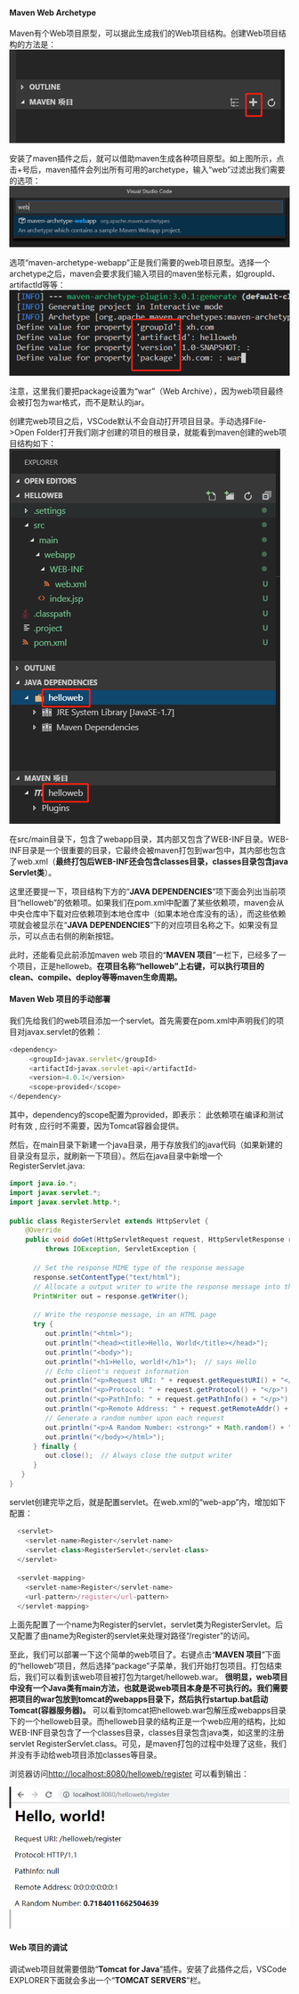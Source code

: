 #### Maven Web Archetype
Maven有个Web项目原型，可以据此生成我们的Web项目结构。创建Web项目结构的方法是：
![maven_project](https://raw.githubusercontent.com/ttyrion/Java/master/doc/img/web/maven_project.png) 

安装了maven插件之后，就可以借助maven生成各种项目原型。如上图所示，点击+号后，maven插件会列出所有可用的archetype，输入“web”过滤出我们需要的选项：
![maven_webapp](https://raw.githubusercontent.com/ttyrion/Java/master/doc/img/web/maven_webapp.png)

选项“maven-archetype-webapp”正是我们需要的web项目原型。选择一个archetype之后，maven会要求我们输入项目的maven坐标元素，如groupId、artifactId等等：
![maven_coordinate](https://raw.githubusercontent.com/ttyrion/Java/master/doc/img/web/maven_coordinates.png)

注意，这里我们要把package设置为“war”（Web Archive），因为web项目最终会被打包为war格式，而不是默认的jar。

创建完web项目之后，VSCode默认不会自动打开项目目录。手动选择File->Open Folder打开我们刚才创建的项目的根目录，就能看到maven创建的web项目结构如下：
![maven_project_structure](https://raw.githubusercontent.com/ttyrion/Java/master/doc/img/web/maven_project_structure.png)

在src/main目录下，包含了webapp目录，其内部又包含了WEB-INF目录。WEB-INF目录是一个很重要的目录，它最终会被maven打包到war包中，其内部也包含了web.xml（**最终打包后WEB-INF还会包含classes目录，classes目录包含java Servlet类**）。

这里还要提一下，项目结构下方的“**JAVA DEPENDENCIES**”项下面会列出当前项目“helloweb”的依赖项。如果我们在pom.xml中配置了某些依赖项，maven会从中央仓库中下载对应依赖项到本地仓库中（如果本地仓库没有的话），而这些依赖项就会被显示在“**JAVA DEPENDENCIES**”下的对应项目名称之下。如果没有显示，可以点击右侧的刷新按钮。

此时，还能看见此前添加maven web 项目的“**MAVEN 项目**”一栏下，已经多了一个项目，正是helloweb。**在项目名称“helloweb”上右键，可以执行项目的clean、compile、deploy等等maven生命周期。**

#### Maven Web 项目的手动部署
我们先给我们的web项目添加一个servlet。首先需要在pom.xml中声明我们的项目对javax.servlet的依赖：

```javascript
<dependency>
     <groupId>javax.servlet</groupId>
     <artifactId>javax.servlet-api</artifactId>
     <version>4.0.1</version>
     <scope>provided</scope>
</dependency>
```

其中，dependency的scope配置为provided，即表示： 此依赖项在编译和测试时有效 , 应行时不需要，因为Tomcat容器会提供。

然后，在main目录下新建一个java目录，用于存放我们的java代码（如果新建的目录没有显示，就刷新一下项目）。然后在java目录中新增一个RegisterServlet.java:

```java
import java.io.*;
import javax.servlet.*;
import javax.servlet.http.*;

public class RegisterServlet extends HttpServlet {
    @Override
    public void doGet(HttpServletRequest request, HttpServletResponse response)
         throws IOException, ServletException {
 
      // Set the response MIME type of the response message
      response.setContentType("text/html");
      // Allocate a output writer to write the response message into the network socket
      PrintWriter out = response.getWriter();
 
      // Write the response message, in an HTML page
      try {
         out.println("<html>");
         out.println("<head><title>Hello, World</title></head>");
         out.println("<body>");
         out.println("<h1>Hello, world!</h1>");  // says Hello
         // Echo client's request information
         out.println("<p>Request URI: " + request.getRequestURI() + "</p>");
         out.println("<p>Protocol: " + request.getProtocol() + "</p>");
         out.println("<p>PathInfo: " + request.getPathInfo() + "</p>");
         out.println("<p>Remote Address: " + request.getRemoteAddr() + "</p>");
         // Generate a random number upon each request
         out.println("<p>A Random Number: <strong>" + Math.random() + "</strong></p>");
         out.println("</body></html>");
      } finally {
         out.close();  // Always close the output writer
      }
   }
}
```

servlet创建完毕之后，就是配置servlet。在web.xml的“web-app”内，增加如下配置：

```javascript
  <servlet>
    <servlet-name>Register</servlet-name>
    <servlet-class>RegisterServlet</servlet-class>
  </servlet>

  <servlet-mapping>
    <servlet-name>Register</servlet-name>
    <url-pattern>/register</url-pattern>
  </servlet-mapping>
```
上面先配置了一个name为Register的servlet，servlet类为RegisterServlet。后又配置了由name为Register的servlet来处理对路径“/register”的访问。

至此，我们可以部署一下这个简单的web项目了。右键点击“**MAVEN 项目**”下面的“helloweb”项目，然后选择“package”子菜单，我们开始打包项目。打包结束后，我们可以看到该web项目被打包为target/helloweb.war。 **很明显，web项目中没有一个Java类有main方法，也就是说web项目本身是不可执行的。我们需要把项目的war包放到tomcat的webapps目录下，然后执行startup.bat启动Tomcat(容器服务器)。** 可以看到tomcat把helloweb.war包解压成webapps目录下的一个helloweb目录。而helloweb目录的结构正是一个web应用的结构，比如WEB-INF目录包含了一个classes目录，classes目录包含java类，如这里的注册servlet RegisterServlet.class。可见，是maven打包的过程中处理了这些，我们并没有手动给web项目添加classes等目录。

浏览器访问[http://localhost:8080/helloweb/register](http://localhost:8080/helloweb/register) 可以看到输出：

![maven_tomcat_server](https://raw.githubusercontent.com/ttyrion/Java/master/doc/img/web/maven_tomcat_server.png)

#### Web 项目的调试
调试web项目就需要借助“**Tomcat for Java**”插件。安装了此插件之后，VSCode EXPLORER下面就会多出一个“**TOMCAT SERVERS**”栏。



